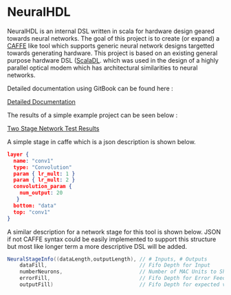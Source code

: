 # NeuralHDL

NeuralHDL is an internal DSL written in scala for hardware design geared towards neural networks. The goal of this project is to create (or expand) a [CAFFE](http://caffe.berkeleyvision.org/) like tool which supports generic neural network designs targetted towards generating hardware. This project is based on an existing general purpose hardware DSL ([ScalaDL](https://github.com/andywag/ScalaDL).
which was used in the design of a highly parallel optical modem which has architectural similarities to neural networks.

Detailed documentation using GitBook can be found here :  

[Detailed Documentation](https://andywag.github.io/NeuralHDL/index.html)

The results of a simple example project can be seen below : 

[Two Stage Network Test Results](https://github.com/andywag/NeuralHDL/blob/master/docs/results/TwoStage.ipynb)

A simple stage in caffe which is a json description is shown below. 

```json
layer {
  name: "conv1"
  type: "Convolution"
  param { lr_mult: 1 }
  param { lr_mult: 2 }
  convolution_param {
    num_output: 20
   }
  bottom: "data"
  top: "conv1"
}
```

A similar description for a network stage for this tool is shown below. JSON if not CAFFE syntax could be easily implemented to support this structure but most like longer term a more descriptive DSL will be added.  

```scala
NeuralStageInfo((dataLength,outputLength), // # Inputs, # Outputs
    dataFill,                              // Fifo Depth for Input
    numberNeurons,                         // Number of MAC Units to Share
    errorFill,                             // Fifo Depth for Error Feedback
    outputFill)                            // Fifo Depth for expected values

```




